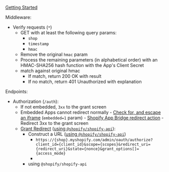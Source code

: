 [Getting Started](https://shopify.dev/docs/apps/auth/oauth/getting-started)

Middleware:

- Verify requests (`*`)
  - GET with at least the following query params:
    - `shop`
    - `timestamp`
    - `hmac`
  - Remove the original `hmac` param
  - Process the remaining parameters (in alphabetical order) with an HMAC-SHA256 hash function with the App's Client Secret
  - match against original hmac
    - If match, return 200 OK with result
    - If no match, return 401 Unauthorized with explanation

Endpoints:

- Authorization (`/auth`):
  - If not embedded, `3xx` to the grant screen
  - Embedded Apps cannot redirect normally - [Check for, and escape an iframe](https://shopify.dev/docs/apps/auth/oauth/getting-started#check-for-and-escape-the-iframe-embedded-apps-only) (`embedded=1` param) - [Shopify App Bridge redirect action](https://shopify.dev/docs/apps/tools/app-bridge/actions/navigation/redirect-navigate) - Redirect 3xx to the grant screen
  - [Grant Redirect](https://shopify.dev/docs/apps/auth/oauth/getting-started#redirect-using-a-3xx-redirect) ([using `@shopify/shopify-api`](https://github.com/Shopify/shopify-api-js/blob/main/packages/shopify-api/docs/guides/oauth.md)):
    - Construct a URL ([using `@shopify/shopify-api`](https://github.com/Shopify/shopify-api-js/blob/main/packages/shopify-api/docs/reference/auth/begin.md))
      - `https://{shop}.myshopify.com/admin/oauth/authorize?client_id={client_id}&scope={scopes}&redirect_uri={redirect_uri}&state={nonce}&grant_options[]={access_mode}`
      -
    - using `@shopify/shopify-api`
